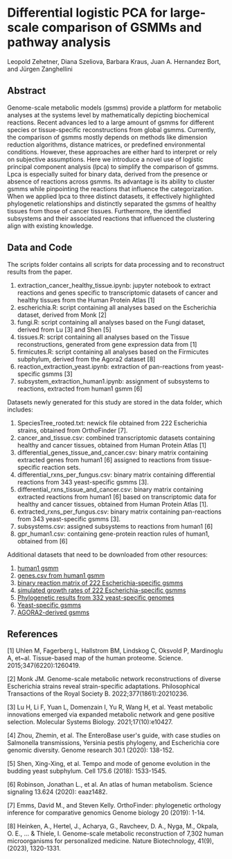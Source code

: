 # Differential logistic PCA for large-scale comparison of GSMMs and pathway analysis

Leopold Zehetner, Diana Szeliova, Barbara Kraus, Juan A. Hernandez Bort, and Jürgen Zanghellini

## Abstract
Genome-scale metabolic models (gsmms) provide a platform for metabolic analyses at the systems level by mathematically depicting biochemical reactions. Recent advances led to a large amount of gsmms for different species or tissue-specific reconstructions from global gsmms. Currently, the comparison of gsmms mostly depends on methods like dimension reduction algorithms, distance matrices, or predefined environmental conditions. However, these approaches are either hard to interpret or rely on subjective assumptions.
Here we introduce a novel use of logistic principal component analysis (lpca) to simplify the comparison of gsmms. Lpca is especially suited for binary data, derived from the presence or absence of reactions across gsmms. Its advantage is its ability to cluster gsmms while pinpointing the reactions that influence the categorization. When we applied lpca to three distinct datasets, it effectively highlighted phylogenetic relationships and distinctly separated the gsmms of healthy tissues from those of cancer tissues. Furthermore, the identified subsystems and their associated reactions that influenced the clustering align with existing knowledge.

## Data and Code

The scripts folder contains all scripts for data processing and to reconstruct results from the paper.  
1) extraction_cancer_healthy_tissue.ipynb: jupyter notebook to extract reactions and genes specific to transcriptomic datasets of cancer and healthy tissues from the Human Protein Atlas [1]
2) escherichia.R: script containing all analyses based on the Escherichia dataset, derived from Monk [2]
3) fungi.R: script containing all analyses based on the Fungi dataset, derived from Lu [3] and Shen [5]
4) tissues.R: script containing all analyses based on the Tissue reconstructions, generated from gene expression data from [1]
5) firmicutes.R: script containing all analyses based on the Firmicutes subphylum, derived from the Agora2 dataset [8]
6) reaction_extraction_yeast.ipynb: extraction of pan-reactions from yeast-specific gsmms [3]
7) subsystem_extraction_human1.ipynb: assignment of subsystems to reactions, extracted from human1 gsmm [6]

Datasets newly generated for this study are stored in the data folder, which includes:  
1) SpeciesTree_rooted.txt: newick file obtained from 222 Escherichia strains, obtained from OrthoFinder [7].
2) cancer_and_tissue.csv: combined transcriptomic datasets containing healthy and cancer tissues, obtained from Human Protein Atlas [1]
3) differential_genes_tissue_and_cancer.csv: binary matrix containing extracted genes from human1 [6] assigned to reactions from tissue-specific reaction sets.  
4) differential_rxns_per_fungus.csv: binary matrix containing differential reactions from 343 yeast-specific gsmms [3].
5) differential_rxns_tissue_and_cancer.csv: binary matrix containing extracted reactions from human1 [6] based on transcriptomic data for healthy and cancer tissues, obtained from Human Protein Atlas [1].
6) extracted_rxns_per_fungus.csv: binary matrix containing pan-reactions from 343 yeast-specific gsmms [3].
7) subsystems.csv: assigned subsystems to reactions from human1 [6]
8) gpr_human1.csv: containing gene-protein reaction rules of human1, obtained from [6]

Additional datasets that need to be downloaded from other resources:  
1) [human1 gsmm](https://github.com/SysBioChalmers/Human-GEM/blob/main/model/Human-GEM.xml)  
2) [genes.csv from human1 gsmm](https://github.com/SysBioChalmers/Human-GEM/blob/main/model/genes.tsv)  
3) [binary reaction matrix of 222 Escherichia-specific gsmms](https://rs.figshare.com/articles/dataset/Supplementary_Data_File_2_from_Genome-scale_metabolic_network_reconstructions_of_diverse_i_Escherichia_i_strains_reveal_strain-specific_adaptations/20236554?backTo=/collections/Supplementary_material_from_Genome-scale_metabolic_network_reconstructions_of_diverse_i_Escherichia_i_strains_reveal_strain-specific_adaptations_/6080730)  
4) [simulated growth rates of 222 Escherichia-specific gsmms](https://rs.figshare.com/articles/dataset/Supplementary_Data_File_3_from_Genome-scale_metabolic_network_reconstructions_of_diverse_i_Escherichia_i_strains_reveal_strain-specific_adaptations/20236560?backTo=/collections/Supplementary_material_from_Genome-scale_metabolic_network_reconstructions_of_diverse_i_Escherichia_i_strains_reveal_strain-specific_adaptations_/6080730)  
5) [Phylogenetic results from 332 yeast-specific genomes](https://figshare.com/articles/dataset/Tempo_and_mode_of_genome_evolution_in_the_budding_yeast_subphylum/5854692?file=12977468)  
6) [Yeast-specific gsmms](https://www.ebi.ac.uk/biomodels/search?query=Lu2021&domain=biomodels)
7) [AGORA2-derived gsmms](https://www.vmh.life/files/reconstructions/AGORA2/version2.01/sbml_files/individual_reconstructions/)

## References
<a id="1">[1]</a> 
Uhlen M, Fagerberg L, Hallstrom BM, Lindskog C, Oksvold P, Mardinoglu A, et~al.
Tissue-based map of the human proteome.
Science. 2015;347(6220):1260419.  

<a id="2">[2]</a> 
Monk JM.
Genome-scale metabolic network reconstructions of diverse Escherichia strains reveal strain-specific adaptations.
Philosophical Transactions of the Royal Society B. 2022;377(1861):20210236.  

<a id="3">[3]</a> 
Lu H, Li F, Yuan L, Domenzain I, Yu R, Wang H, et al.
Yeast metabolic innovations emerged via expanded metabolic network and gene positive selection.
Molecular Systems Biology. 2021;17(10):e10427.  

<a id="4">[4]</a> 
Zhou, Zhemin, et al. 
The EnteroBase user's guide, with case studies on Salmonella transmissions, Yersinia pestis phylogeny, and Escherichia core genomic diversity. 
Genome research 30.1 (2020): 138-152.  

<a id="5">[5]</a> 
Shen, Xing-Xing, et al. 
Tempo and mode of genome evolution in the budding yeast subphylum. 
Cell 175.6 (2018): 1533-1545.

<a id="6">[6]</a> 
Robinson, Jonathan L., et al. 
An atlas of human metabolism.
Science signaling 13.624 (2020): eaaz1482.

<a id="7">[7]</a> 
Emms, David M., and Steven Kelly.
OrthoFinder: phylogenetic orthology inference for comparative genomics
Genome biology 20 (2019): 1-14.

<a id="7">[8]</a> 
Heinken, A., Hertel, J., Acharya, G., Ravcheev, D. A., Nyga, M., Okpala, O. E., ... & Thiele, I.
Genome-scale metabolic reconstruction of 7,302 human microorganisms for personalized medicine. 
Nature Biotechnology, 41(9), (2023), 1320-1331.
